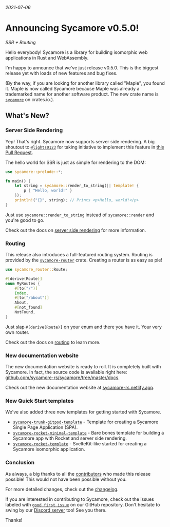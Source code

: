_2021-07-06_

# Announcing Sycamore v0.5.0!

_SSR + Routing_

Hello everybody! Sycamore is a library for building isomorphic web applications in Rust and
WebAssembly.

I'm happy to announce that we've just release v0.5.0. This is the biggest release yet with loads of
new features and bug fixes.

(By the way, if you are looking for another library called "Maple", you found it. Maple is now
called Sycamore because Maple was already a trademarked name for another software product. The new
crate name is [`sycamore`](https://crates.io/crates/sycamore) on crates.io.).

## What's New?

### Server Side Rendering

Yep! That's right. Sycamore now supports server side rendering. A big shoutout to
[`@lights0123`](https://github.com/lights0123) for taking initiative to implement this feature in
[this Pull Request](https://github.com/sycamore-rs/sycamore/pull/67).

The hello world for SSR is just as simple for rendering to the DOM:

```rust
use sycamore::prelude::*;

fn main() {
    let string = sycamore::render_to_string(|| template! {
        p { "Hello, world!" }
    });
    println!("{}", string); // Prints <p>Hello, world!</p>
}
```

Just use `sycamore::render_to_string` instead of `sycamore::render` and you're good to go.

Check out the docs on [server side rendering](https://sycamore-rs.netlify.app/docs/advanced/ssr) for
more information.

### Routing

This release also introduces a full-featured routing system. Routing is provided by the
[`sycamore-router`](https://crates.io/crates/sycamore-router) crate. Creating a router is as easy as
pie!

```rust
use sycamore_router::Route;

#[derive(Route)]
enum MyRoutes {
    #[to("/")]
    Index,
    #[to("/about")]
    About,
    #[not_found]
    NotFound,
}
```

Just slap `#[derive(Route)]` on your enum and there you have it. Your very own router.

Check out the docs on [routing](https://sycamore-rs.netlify.app/docs/advanced/routing) to learn
more.

### New documentation website

The new documentation website is ready to roll. It is completely built with Sycamore. In fact, the
source code is available right here:
[github.com/sycamore-rs/sycamore/tree/master/docs](https://github.com/sycamore-rs/sycamore/tree/master/docs).

Check out the new documentation website at
[sycamore-rs.netlify.app](https://sycamore-rs.netlify.app).

### New Quick Start templates

We've also added three new templates for getting started with Sycamore.

- [`sycamore-trunk-gitpod-template`](https://github.com/sycamore-rs/sycamore-trunk-gitpod-template) -
  Template for creating a Sycamore Single Page Application (SPA).
- [`sycamore-rocket-minimal-template`](https://github.com/sycamore-rs/sycamore-rocket-minimal-template) -
  Bare bones template for building a Sycamore app with Rocket and server side rendering.
- [`sycamore-rocket-template`](https://github.com/sycamore-rs/sycamore-rocket-template) -
  SvelteKit-like started for creating a Sycamore isomorphic application.

### Conclusion

As always, a big thanks to all the
[contributors](https://github.com/sycamore-rs/sycamore/graphs/contributors) who made this release
possible! This would not have been possible without you.

For more detailed changes, check out the
[changelog](https://github.com/sycamore-rs/sycamore/blob/master/CHANGELOG.md#-050-2021-07-06).

If you are interested in contributing to Sycamore, check out the issues labeled with
[`good first issue`](https://github.com/sycamore-rs/sycamore/issues?q=is%3Aissue+is%3Aopen+label%3A%22good+first+issue%22)
on our GitHub repository. Don't hesitate to swing by our
[Discord server](https://discord.gg/vDwFUmm6mU) too! See you there.

Thanks!
